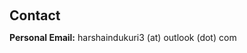 <h1 id="contact"></h1>

<h2 style="margin: 60px 0px 10px;">Contact</h2>

<p><strong>Personal Email:</strong> <email>harshaindukuri3 (at) outlook (dot) com</email>

<br /></p>
